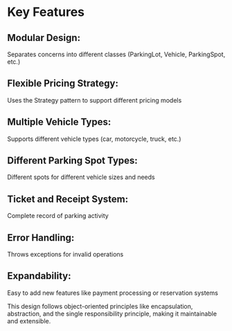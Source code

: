 # Key Features

## Modular Design: 
Separates concerns into different classes (ParkingLot, Vehicle, ParkingSpot, etc.)

## Flexible Pricing Strategy: 
Uses the Strategy pattern to support different pricing models

## Multiple Vehicle Types: 
Supports different vehicle types (car, motorcycle, truck, etc.)

## Different Parking Spot Types: 
Different spots for different vehicle sizes and needs

## Ticket and Receipt System: 
Complete record of parking activity

## Error Handling: 
Throws exceptions for invalid operations

## Expandability: 
Easy to add new features like payment processing or reservation systems

This design follows object-oriented principles like encapsulation, abstraction, and the single responsibility principle, making it maintainable and extensible.

